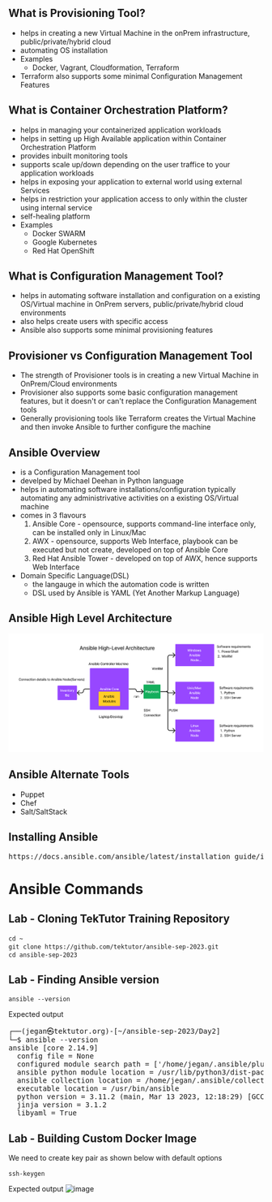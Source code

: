 ## What is Provisioning Tool?
- helps in creating a new Virtual Machine in the onPrem infrastructure, public/private/hybrid cloud
- automating OS installation
- Examples
  - Docker, Vagrant, Cloudformation, Terraform
- Terraform also supports some minimal Configuration Management Features

## What is Container Orchestration Platform?
- helps in managing your containerized application workloads
- helps in setting up High Available application within Container Orchestration Platform
- provides inbuilt monitoring tools
- supports scale up/down depending on the user traffice to your application workloads
- helps in exposing your application to external world using external Services
- helps in restriction your application access to only within the cluster using internal service
- self-healing platform
- Examples
  - Docker SWARM
  - Google Kubernetes
  - Red Hat OpenShift

## What is Configuration Management Tool?
- helps in automating software installation and configuration on a existing OS/Virtual machine in OnPrem servers, public/private/hybrid cloud environments
- also helps create users with specific access
- Ansible also supports some minimal provisioning features
 
## Provisioner vs Configuration Management Tool
- The strength of Provisioner tools is in creating a new Virtual Machine in OnPrem/Cloud environments
- Provisioner also supports some basic configuration management features, but it doesn't or can't replace the Configuration Management tools
- Generally provisioning tools like Terraform creates the Virtual Machine and then invoke Ansible to further configure the machine

## Ansible Overview
- is a Configuration Management tool
- develped by Michael Deehan in Python language
- helps in automating software installations/configuration typically automating any administrivative activities on a existing OS/Virtual machine
- comes in 3 flavours
  1. Ansible Core - opensource, supports command-line interface only, can be installed only in Linux/Mac
  2. AWX - opensource, supports Web Interface, playbook can be executed but not create, developed on top of Ansible Core
  3. Red Hat Ansible Tower - developed on top of AWX, hence supports Web Interface
- Domain Specific Language(DSL)
  - the langauge in which the automation code is written
  - DSL used by Ansible is YAML (Yet Another Markup Language)
## Ansible High Level Architecture
![Ansible High-Level Architecture](AnsibleHighLevelArchitecture.png)

## Ansible Alternate Tools
- Puppet
- Chef
- Salt/SaltStack

## Installing Ansible
<pre>
https://docs.ansible.com/ansible/latest/installation_guide/installation_distros.html
</pre>

# Ansible Commands

## Lab - Cloning TekTutor Training Repository
```
cd ~
git clone https://github.com/tektutor/ansible-sep-2023.git
cd ansible-sep-2023
```

## Lab - Finding Ansible version
```
ansible --version
```

Expected output
<pre>
┌──(jegan㉿tektutor.org)-[~/ansible-sep-2023/Day2]
└─$ ansible --version
ansible [core 2.14.9]
  config file = None
  configured module search path = ['/home/jegan/.ansible/plugins/modules', '/usr/share/ansible/plugins/modules']
  ansible python module location = /usr/lib/python3/dist-packages/ansible
  ansible collection location = /home/jegan/.ansible/collections:/usr/share/ansible/collections
  executable location = /usr/bin/ansible
  python version = 3.11.2 (main, Mar 13 2023, 12:18:29) [GCC 12.2.0] (/usr/bin/python3)
  jinja version = 3.1.2
  libyaml = True
</pre>

## Lab - Building Custom Docker Image

We need to create key pair as shown below with default options
```
ssh-keygen
```

Expected output
![image](https://github.com/tektutor/ansible-sep-2023/assets/12674043/227827a8-87a4-435e-943e-6519ff2759ee)
